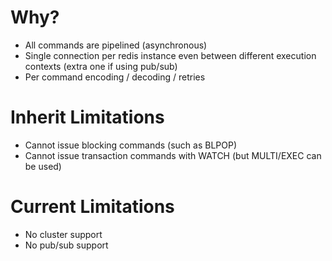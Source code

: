 # Why?
* All commands are pipelined (asynchronous)
* Single connection per redis instance even between different execution contexts (extra one if using pub/sub)
* Per command encoding / decoding / retries

# Inherit Limitations
* Cannot issue blocking commands (such as BLPOP)
* Cannot issue transaction commands with WATCH (but MULTI/EXEC can be used)

# Current Limitations
* No cluster support
* No pub/sub support
